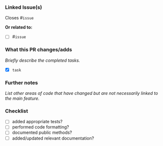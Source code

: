 ### Linked Issue(s)

Closes #`issue`

**Or related to:**

- [ ] #`issue`

### What this PR changes/adds

_Briefly describe the completed tasks._

- [x] `task`

### Further notes

_List other areas of code that have changed but are not necessarily linked to the main feature._

### Checklist

- [ ] added appropriate tests?
- [ ] performed code formatting?
- [ ] documented public methods?
- [ ] added/updated relevant documentation?
